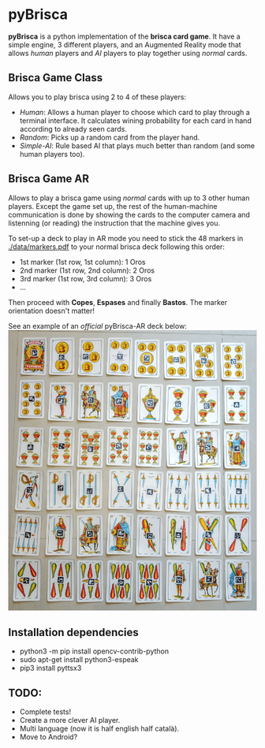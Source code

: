 # pyBrisca
**pyBrisca** is a python implementation of the **brisca card game**. 
It have a simple engine, 3 different players, and an Augmented Reality mode
that allows *human* players and *AI* players to play together using *normal* cards.

## Brisca Game Class
Allows you to play brisca using 2 to 4 of these players:
* *Human*: Allows a human player to choose which card to play through a terminal interface. It calculates wining probability for each card in hand according to already seen cards.
* *Random*: Picks up a random card from the player hand. 
* *Simple-AI*: Rule based AI that plays much better than random (and some human players too).

## Brisca Game AR
Allows to play a brisca game using *normal* cards with up to 3 other human players. 
Except the game set up, the rest of the human-machine communication is done by showing the cards
to the computer camera and listenning (or reading) the instruction that the machine gives you.

To set-up a deck to play in AR mode you need to stick the 48 markers in [./data/markers.pdf](./data/markers.pdf) to your 
normal brisca deck following this order:
* 1st marker (1st row, 1st column): 1 Oros
* 2nd marker (1st row, 2nd column): 2 Oros
* 3rd marker (1st row, 3rd column): 3 Oros
* ...

Then proceed with **Copes**, **Espases** and finally **Bastos**.
The marker orientation doesn't matter!

See an example of an *official* pyBrisca-AR deck below:
![](./data/brisca_ar_deck.jpg)

## Installation dependencies
* python3 -m pip install opencv-contrib-python
* sudo apt-get install python3-espeak
* pip3 install pyttsx3

## TODO:
* Complete tests!
* Create a more clever AI player.
* Multi language (now it is half english half català).
* Move to Android?
